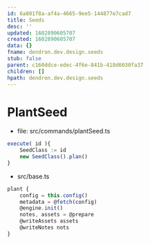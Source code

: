 ```yaml
---
id: 6a801f8a-af4a-4665-9ee5-144877e7cad7
title: Seeds
desc: ''
updated: 1602890605707
created: 1602890605707
data: {}
fname: dendron.dev.design.seeds
stub: false
parent: c160ddce-edec-4f6e-841b-418d6030fa37
children: []
hpath: dendron.dev.design.seeds
---
```

# PlantSeed

- file: src/commands/plantSeed.ts

```ts
execute( id ){
    SeedClass := id
    new SeedClass().plan()
}
```

- src/base.ts

```ts
plant {
    config = this.config()
    metadata = @fetch(config)
    @engine.init()
    notes, assets = @prepare
    @writeAssets assets
    @writeNotes nots
}
```
